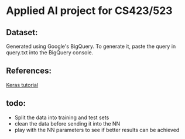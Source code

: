 # Applied AI project for CS423/523

## Dataset:
Generated using Google's BigQuery. To generate it, paste the query in query.txt into the BigQuery console.

## References:
[Keras tutorial](https://keras.io/examples/nlp/text_classification_from_scratch/)

## todo:
 - Split the data into training and test sets
 - clean the data before sending it into the NN
 - play with the NN parameters to see if better results can be achieved

